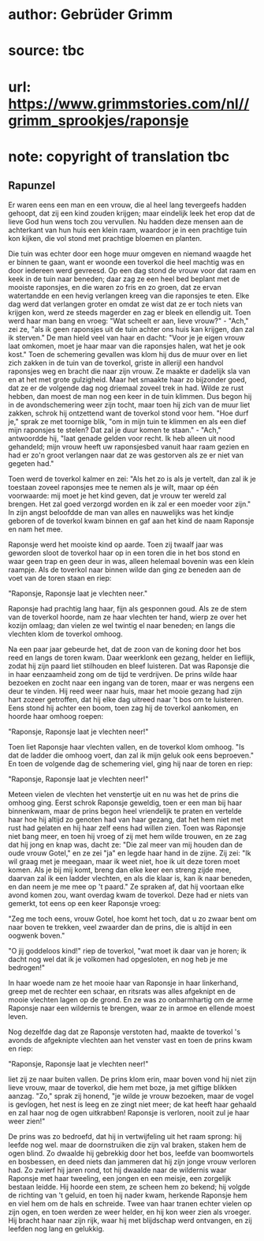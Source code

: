 # author: Gebrüder Grimm
# source: tbc
# url: https://www.grimmstories.com/nl//grimm_sprookjes/raponsje
# note: copyright of translation tbc

## Rapunzel 

Er waren eens een man en een vrouw, die al heel lang tevergeefs hadden
gehoopt, dat zij een kind zouden krijgen; maar eindelijk leek het erop
dat de lieve God hun wens toch zou vervullen. Nu hadden deze mensen aan
de achterkant van hun huis een klein raam, waardoor je in een prachtige
tuin kon kijken, die vol stond met prachtige bloemen en planten.

Die tuin was echter door een hoge muur omgeven en niemand waagde het er
binnen te gaan, want er woonde een toverkol die heel machtig was en door
iedereen werd gevreesd. Op een dag stond de vrouw voor dat raam en keek
in de tuin naar beneden; daar zag ze een heel bed beplant met de mooiste
raponsjes, en die waren zo fris en zo groen, dat ze ervan watertandde en
een hevig verlangen kreeg van die raponsjes te eten. Elke dag werd dat
verlangen groter en omdat ze wist dat ze er toch niets van krijgen kon,
werd ze steeds magerder en zag er bleek en ellendig uit. Toen werd haar
man bang en vroeg: "Wat scheelt er aan, lieve vrouw?" - "Ach," zei
ze, "als ik geen raponsjes uit de tuin achter ons huis kan krijgen, dan
zal ik sterven." De man hield veel van haar en dacht: "Voor je je
eigen vrouw laat omkomen, moet je haar maar van die raponsjes halen, wat
het je ook kost." Toen de schemering gevallen was klom hij dus de muur
over en liet zich zakken in de tuin van de toverkol, griste in allerijl
een handvol raponsjes weg en bracht die naar zijn vrouw. Ze maakte er
dadelijk sla van en at het met grote gulzigheid. Maar het smaakte haar
zo bijzonder goed, dat ze er de volgende dag nog driemaal zoveel trek in
had. Wilde ze rust hebben, dan moest de man nog een keer in de tuin
klimmen. Dus begon hij in de avondschemering weer zijn tocht, maar toen
hij zich van de muur liet zakken, schrok hij ontzettend want de toverkol
stond voor hem. "Hoe durf je," sprak ze met toornige blik, "om in
mijn tuin te klimmen en als een dief mijn raponsjes te stelen? Dat zal
je duur komen te staan." - "Ach," antwoordde hij, "laat genade
gelden voor recht. Ik heb alleen uit nood gehandeld; mijn vrouw heeft uw
raponsjesbed vanuit haar raam gezien en had er zo'n groot verlangen
naar dat ze was gestorven als ze er niet van gegeten had."

Toen werd de toverkol kalmer en zei: "Als het zo is als je vertelt, dan
zal ik je toestaan zoveel raponsjes mee te nemen als je wilt, maar op
één voorwaarde: mij moet je het kind geven, dat je vrouw ter wereld zal
brengen. Het zal goed verzorgd worden en ik zal er een moeder voor
zijn." In zijn angst beloofdde de man van alles en nauwelijks was het
kindje geboren of de toverkol kwam binnen en gaf aan het kind de naam
Raponsje en nam het mee.

Raponsje werd het mooiste kind op aarde. Toen zij twaalf jaar was
geworden sloot de toverkol haar op in een toren die in het bos stond en
waar geen trap en geen deur in was, alleen helemaal bovenin was een
klein raampje. Als de toverkol naar binnen wilde dan ging ze beneden aan
de voet van de toren staan en riep:

"Raponsje, Raponsje
laat je vlechten neer."

Raponsje had prachtig lang haar, fijn als gesponnen goud. Als ze de stem
van de toverkol hoorde, nam ze haar vlechten ter hand, wierp ze over het
kozijn omlaag; dan vielen ze wel twintig el naar beneden; en langs die
vlechten klom de toverkol omhoog.

Na een paar jaar gebeurde het, dat de zoon van de koning door het bos
reed en langs de toren kwam. Daar weerklonk een gezang, helder en
lieflijk, zodat hij zijn paard liet stilhouden en bleef luisteren. Dat
was Raponsje die in haar eenzaamheid zong om de tijd te verdrijven. De
prins wilde haar bezoeken en zocht naar een ingang van de toren, maar er
was nergens een deur te vinden. Hij reed weer naar huis, maar het mooie
gezang had zijn hart zozeer getroffen, dat hij elke dag uitreed naar 't
bos om te luisteren. Eens stond hij achter een boom, toen zag hij de
toverkol aankomen, en hoorde haar omhoog roepen:

"Raponsje, Raponsje
laat je vlechten neer!"

Toen liet Raponsje haar vlechten vallen, en de toverkol klom omhoog.
"Is dat de ladder die omhoog voert, dan zal ik mijn geluk ook eens
beproeven." En toen de volgende dag de schemering viel, ging hij naar
de toren en riep:

"Raponsje, Raponsje
laat je vlechten neer!"

Meteen vielen de vlechten het venstertje uit en nu was het de prins die
omhoog ging. Eerst schrok Raponsje geweldig, toen er een man bij haar
binnenkwam, maar de prins begon heel vriendelijk te praten en vertelde
haar hoe hij altijd zo genoten had van haar gezang, dat het hem niet met
rust had gelaten en hij haar zelf eens had willen zien. Toen was
Raponsje niet bang meer, en toen hij vroeg of zij met hem wilde trouwen,
en ze zag dat hij jong en knap was, dacht ze: "Die zal meer van mij
houden dan de oude vrouw Gotel," en ze zei "ja" en legde haar hand in
de zijne. Zij zei: "Ik wil graag met je meegaan, maar ik weet niet, hoe
ik uit deze toren moet komen. Als je bij mij komt, breng dan elke keer
een streng zijde mee, daarvan zal ik een ladder vlechten, en als die
klaar is, kan ik naar beneden, en dan neem je me mee op 't paard." Ze
spraken af, dat hij voortaan elke avond komen zou, want overdag kwam de
toverkol. Deze had er niets van gemerkt, tot eens op een keer Raponsje
vroeg:

"Zeg me toch eens, vrouw Gotel, hoe komt het toch, dat u zo zwaar bent
om naar boven te trekken, veel zwaarder dan de prins, die is altijd in
een oogwenk boven."

"O jij goddeloos kind!" riep de toverkol, "wat moet ik daar van je
horen; ik dacht nog wel dat ik je volkomen had opgesloten, en nog heb je
me bedrogen!"

In haar woede nam ze het mooie haar van Raponsje in haar linkerhand,
greep met de rechter een schaar, en ritsrats was alles afgeknipt en de
mooie vlechten lagen op de grond. En ze was zo onbarmhartig om de arme
Raponsje naar een wildernis te brengen, waar ze in armoe en ellende
moest leven.

Nog dezelfde dag dat ze Raponsje verstoten had, maakte de toverkol 's
avonds de afgeknipte vlechten aan het venster vast en toen de prins kwam
en riep:

"Raponsje, Raponsje
laat je vlechten neer!"

liet zij ze naar buiten vallen. De prins klom erin, maar boven vond hij
niet zijn lieve vrouw, maar de toverkol, die hem met boze, ja met
giftige blikken aanzag. "Zo," sprak zij honend, "je wilde je vrouw
bezoeken, maar de vogel is gevlogen, het nest is leeg en ze zingt niet
meer; de kat heeft haar gehaald en zal haar nog de ogen uitkrabben!
Raponsje is verloren, nooit zul je haar weer zien!"

De prins was zo bedroefd, dat hij in vertwijfeling uit het raam sprong:
hij leefde nog wel. maar de doornstruiken die zijn val braken, staken
hem de ogen blind. Zo dwaalde hij gebrekkig door het bos, leefde van
boomwortels en bosbessen, en deed niets dan jammeren dat hij zijn jonge
vrouw verloren had. Zo zwierf hij jaren rond, tot hij dwaalde naar de
wildernis waar Raponsje met haar tweeling, een jongen en een meisje, een
zorgelijk bestaan leidde. Hij hoorde een stem, ze scheen hem zo bekend;
hij volgde de richting van 't geluid, en toen hij nader kwam, herkende
Raponsje hem en viel hem om de hals en schreide. Twee van haar tranen
echter vielen op zijn ogen, en toen werden ze weer helder, en hij kon
weer zien als vroeger. Hij bracht haar naar zijn rijk, waar hij met
blijdschap werd ontvangen, en zij leefden nog lang en gelukkig.
